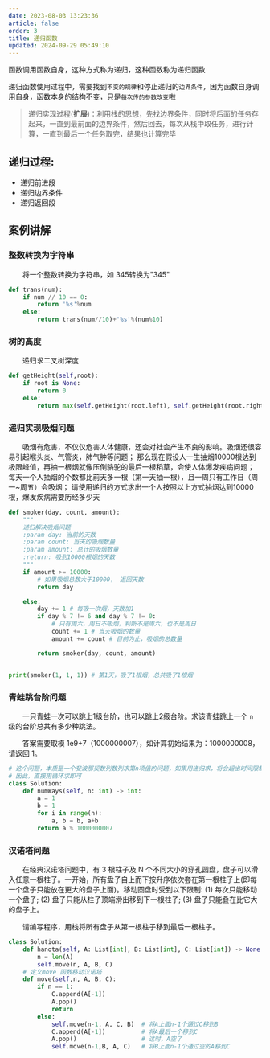 ```yaml
---
date: 2023-08-03 13:23:36
article: false
order: 3
title: 递归函数
updated: 2024-09-29 05:49:10
---
```

函数调用函数自身，这种方式称为递归，这种函数称为递归函数

递归函数使用过程中，需要找到`不变的规律`​和停止递归的`边界条件`​，因为函数自身调用自身，函数本身的结构不变，只是`每次传的参数改变`​啦

> 递归实现过程(**扩展**)：利用栈的思想，先找边界条件，同时将后面的任务存起来，一直到最前面的边界条件，然后回去，每次从栈中取任务，进行计算，一直到最后一个任务取完，结果也计算完毕

## 递归过程:

- 递归前进段
- 递归边界条件
- 递归返回段

## 案例讲解

### 整数转换为字符串

　　将一个整数转换为字符串，如 345转换为"345"

```python
def trans(num):
    if num // 10 == 0:
        return '%s'%num
    else:
        return trans(num//10)+'%s'%(num%10)
```

### 树的高度

　　递归求二叉树深度

```python
def getHeight(self,root):
    if root is None:
        return 0
    else:
        return max(self.getHeight(root.left), self.getHeight(root.right)) + 1
```

### 递归实现吸烟问题

　　吸烟有危害，不仅仅危害人体健康，还会对社会产生不良的影响。吸烟还很容易引起喉头炎、气管炎，肺气肿等问题； 那么现在假设人一生抽烟10000根达到极限峰值，再抽一根烟就像压倒骆驼的最后一根稻草，会使人体爆发疾病问题； 每天一个人抽烟的个数都比前天多一根（第一天抽一根），且一周只有工作日（周一~周五）会吸烟； 请使用递归的方式求出一个人按照以上方式抽烟达到10000根，爆发疾病需要历经多少天

```python
def smoker(day, count, amount):
    """
    递归解决吸烟问题
    :param day: 当前的天数
    :param count: 当天的吸烟数量
    :param amount: 总计的吸烟数量
    :return: 吸到10000根烟的天数
    """
    if amount >= 10000:
        # 如果吸烟总数大于10000， 返回天数
        return day

    else:
        day += 1 # 每吸一次烟，天数加1
        if day % 7 != 6 and day % 7 != 0:
            # 只有周六，周日不吸烟，判断不是周六，也不是周日
            count += 1 # 当天吸烟的数量
            amount += count # 目前为止，吸烟的总数量

        return smoker(day, count, amount)


print(smoker(1, 1, 1)) # 第1天，吸了1根烟，总共吸了1根烟
```

### 青蛙跳台阶问题

　　一只青蛙一次可以跳上1级台阶，也可以跳上2级台阶。求该青蛙跳上一个 `n` 级的台阶总共有多少种跳法。

　　答案需要取模 1e9+7（1000000007），如计算初始结果为：1000000008，请返回 1。

```python
# 这个问题，本质是一个斐波那契数列数列求第n项值的问题，如果用递归求，将会超出时间限制
# 因此，直接用循环求即可
class Solution:
    def numWays(self, n: int) -> int:
        a = 1
        b = 1
        for i in range(n):
            a, b = b, a+b
        return a % 1000000007
```

### 汉诺塔问题

　　在经典汉诺塔问题中，有 3 根柱子及 N 个不同大小的穿孔圆盘，盘子可以滑入任意一根柱子。一开始，所有盘子自上而下按升序依次套在第一根柱子上(即每一个盘子只能放在更大的盘子上面)。移动圆盘时受到以下限制:
(1) 每次只能移动一个盘子;
(2) 盘子只能从柱子顶端滑出移到下一根柱子;
(3) 盘子只能叠在比它大的盘子上。

　　请编写程序，用栈将所有盘子从第一根柱子移到最后一根柱子。

```python
class Solution:
    def hanota(self, A: List[int], B: List[int], C: List[int]) -> None:
        n = len(A)
        self.move(n, A, B, C)
    # 定义move 函数移动汉诺塔
    def move(self,n, A, B, C):
        if n == 1:
            C.append(A[-1])
            A.pop()
            return 
        else:
            self.move(n-1, A, C, B)  # 将A上面n-1个通过C移到B
            C.append(A[-1])          # 将A最后一个移到C
            A.pop()                  # 这时，A空了
            self.move(n-1,B, A, C)   # 将B上面n-1个通过空的A移到C
```
